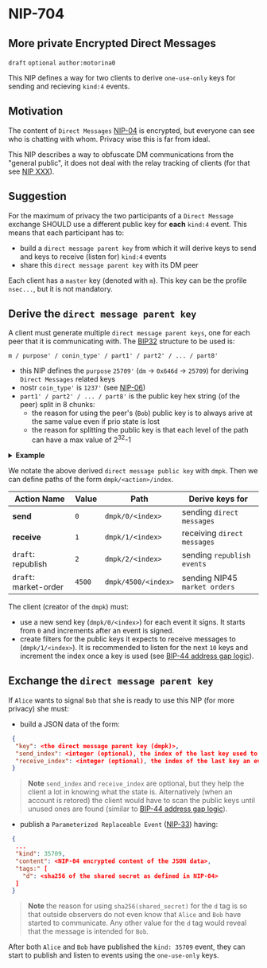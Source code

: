 NIP-704
======

More private Encrypted Direct Messages
-----------------------------------

`draft` `optional` `author:motorina0`

This NIP defines a way for two clients to derive `one-use-only` keys for sending and recieving `kind:4` events.

## Motivation
The content of `Direct Messages` [NIP-04](https://github.com/nostr-protocol/nips/blob/master/04.md) is encrypted, but everyone can see who is chatting with whom. Privacy wise this is far from ideal.

This NIP describes a way to obfuscate DM communications from the "general public", it does not deal with the relay tracking of clients (for that see [NIP XXX](xxx)).

## Suggestion
For the maximum of privacy the two participants of a `Direct Message` exchange SHOULD use a different public key for **each** `kind:4` event.
This means that each participant has to:
 - build a `direct message parent key` from which it will derive keys to send and keys to receive (listen for) `kind:4` events
 - share this `direct message parent key` with its DM peer

Each client has a `master` key (denoted with `m`). This key can be the profile `nsec...`, but it is not mandatory.

## Derive the `direct message parent key`
A client must generate multiple `direct message parent keys`, one for each peer that it is communicating with. The [BIP32](https://github.com/bitcoin/bips/blob/master/bip-0032.mediawiki) structure to be used is:
```
m / purpose' / conin_type' / part1' / part2' / ... / part8'
```

- this NIP defines the `purpose` `25709'` (`dm` -> `0x646d` -> `25709`) for deriving `Direct Messages` related keys
- nostr `coin_type'` is `1237'` (see [NIP-06](https://github.com/nostr-protocol/nips/blob/master/06.md))
- `part1' / part2' / ... / part8'` is the public key hex string (of the peer) split in 8 chunks:
  - the reason for using the peer's (`Bob`) public key is to always arive at the same value even if prio state is lost
  - the reason for splitting the public key is that each level of the path can have a max value of 2<sup>32</sup>-1 

 
<details>
 <summary><b>Example</b></summary> 
If Alice wants to build he <code>dm parent key</code> for Bob then she has to:
 <ul>
  <li>get the public key of `Bob` (in hex). Eg: <code>3bf0c63fcb93463407af97a5e5ee64fa883d107ef9e558472c4eb9aaaefa459d</code></li>
  <li>split the public key hex string in 8 chunks:</li>
       - <code>3bf0c63f</code>, <code>cb934634</code>, <code>07af97a5</code>, <code>e5ee64fa</code>, <code>883d107e</code>, <code>f9e55847</code>, <code>2c4eb9aa</code>, <code>aefa459d</code>
  <li>derive the <code>dm parent key</code>: <code>m/25709'/1237'/3bf0c63f'/cb934634'/.../aefa459d'</code></li>
 </ul>
</details>

We notate the above derived `direct message public key` with  `dmpk`. Then we can define paths of the form `dmpk/<action>/index`.

| Action Name           | Value  | Path                | Derive keys for                   |
|-----------------------|--------|---------------------|-----------------------------------|
| **send**              | `0`    | `dmpk/0/<index>`    | sending `direct messages`         |
| **receive**           | `1`    | `dmpk/1/<index>`    | receiving `direct messages`       |
| `draft`: republish    | `2`    | `dmpk/2/<index>`    | sending `republish events`        |
| `draft`: market-order | `4500` | `dmpk/4500/<index>` | sending NIP45 `market orders`     |

The client (creator of the `dmpk`) must:
 - use a new send key (`dmpk/0/<index>`) for each event it signs. It starts from `0` and increments after an event is signed.
 - create filters for the public keys it expects to receive messages to (`dmpk/1/<index>`). It is recommended to listen for the next `10` keys and increment the index once a key is used (see [BIP-44 address gap logic](https://github.com/bitcoin/bips/blob/master/bip-0044.mediawiki#user-content-Address_gap_limit)).

## Exchange the `direct message parent key`
If `Alice` wants to signal `Bob` that she is ready to use this NIP (for more privacy) she must:
 - build a JSON data of the form:
```json
 {
  "key": <the direct message parent key (dmpk)>,
  "send_index": <integer (optional), the index of the last key used to sign an event>,
  "receive_index": <integer (optional), the index of the last key an event was received to>,
 }
 ```
  > **Note** `send_index` and `receive_index` are optional, but they help the client a lot in knowing what the state is. Alternatively (when an account is retored) the client would have to scan the public keys until unused ones are found (similar to [BIP-44 address gap logic](https://github.com/bitcoin/bips/blob/master/bip-0044.mediawiki#user-content-Address_gap_limit)).
 
 - publish a `Parameterized Replaceable Event` ([NIP-33](https://github.com/nostr-protocol/nips/blob/master/33.md)) having:

```json
 {
  ...
  "kind": 35709,
  "content": <NIP-04 encrypted content of the JSON data>,
  "tags:" [
    "d": <sha256 of the shared secret as defined in NIP-04>
  ]
 }
```
 
 > **Note** the reason for using `sha256(shared_secret)` for the `d` tag is so that outside observers do not even know that `Alice` and `Bob` have started to communicate. Any other value for the `d` tag would reveal that the message is intended for `Bob`.
 
 After both `Alice` and `Bob` have published the `kind: 35709` event, they can start to publish and listen to events using the `one-use-only` keys.
